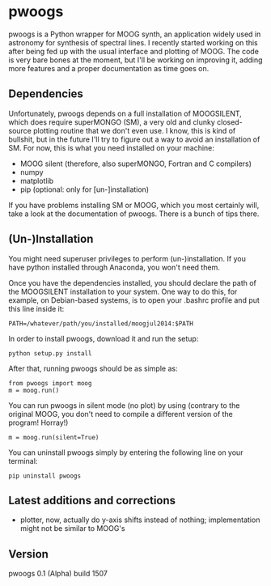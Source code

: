 # pwoogs

pwoogs is a Python wrapper for MOOG synth, an application widely used in astronomy for synthesis of spectral lines. I recently started working on this after being fed up with the usual interface and plotting of MOOG. The code is very bare bones at the moment, but I'll be working on improving it, adding more features and a proper documentation as time goes on.

Dependencies
------------

Unfortunately, pwoogs depends on a full installation of MOOGSILENT, which does require superMONGO (SM), a very old and clunky closed-source plotting routine that we don't even use. I know, this is kind of bullshit, but in the future I'll try to figure out a way to avoid an installation of SM. For now, this is what you need installed on your machine:

* MOOG silent (therefore, also superMONGO, Fortran and C compilers)
* numpy
* matplotlib
* pip (optional: only for [un-]installation)

If you have problems installing SM or MOOG, which you most certainly will, take a look at the documentation of pwoogs. There is a bunch of tips there.

(Un-)Installation
------------

You might need superuser privileges to perform (un-)installation. If you have python installed through Anaconda, you won't need them.

Once you have the dependencies installed, you should declare the path of the MOOGSILENT installation to your system. One way to do this, for example, on Debian-based systems, is to open your .bashrc profile and put this line inside it:

    PATH=/whatever/path/you/installed/moogjul2014:$PATH

In order to install pwoogs, download it and run the setup:
 
    python setup.py install

After that, running pwoogs should be as simple as:

    from pwoogs import moog
    m = moog.run()
    
You can run pwoogs in silent mode (no plot) by using (contrary to the original MOOG, you don't need to compile a different version of the program! Horray!)

    m = moog.run(silent=True)

You can uninstall pwoogs simply by entering the following line on your terminal:

    pip uninstall pwoogs
    
Latest additions and corrections
------------

* plotter, now, actually do y-axis shifts instead of nothing; implementation might not be similar to MOOG's

Version
------------

pwoogs 0.1 (Alpha) build 1507
